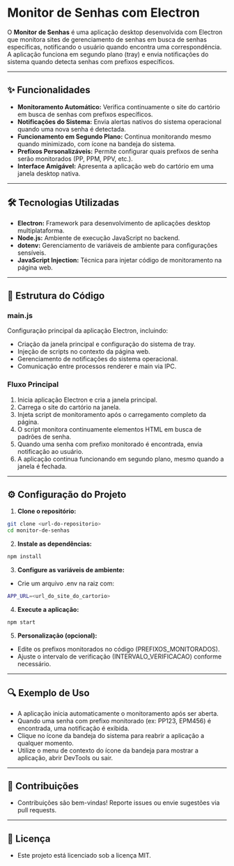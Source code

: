 # Monitor de Senhas com Electron

O **Monitor de Senhas** é uma aplicação desktop desenvolvida com Electron que monitora sites de gerenciamento de senhas em busca de senhas específicas, notificando o usuário quando encontra uma correspondência. A aplicação funciona em segundo plano (tray) e envia notificações do sistema quando detecta senhas com prefixos específicos.

---
## ✨ Funcionalidades

- **Monitoramento Automático:** Verifica continuamente o site do cartório em busca de senhas com prefixos específicos.
- **Notificações do Sistema:** Envia alertas nativos do sistema operacional quando uma nova senha é detectada.
- **Funcionamento em Segundo Plano:** Continua monitorando mesmo quando minimizado, com ícone na bandeja do sistema.
- **Prefixos Personalizáveis:** Permite configurar quais prefixos de senha serão monitorados (PP, PPM, PPV, etc.).
- **Interface Amigável:** Apresenta a aplicação web do cartório em uma janela desktop nativa.

---
## 🛠 Tecnologias Utilizadas

- **Electron:** Framework para desenvolvimento de aplicações desktop multiplataforma.
- **Node.js:** Ambiente de execução JavaScript no backend.
- **dotenv:** Gerenciamento de variáveis de ambiente para configurações sensíveis.
- **JavaScript Injection:** Técnica para injetar código de monitoramento na página web.

---
## 📂 Estrutura do Código

### **main.js**
Configuração principal da aplicação Electron, incluindo:
- Criação da janela principal e configuração do sistema de tray.
- Injeção de scripts no contexto da página web.
- Gerenciamento de notificações do sistema operacional.
- Comunicação entre processos renderer e main via IPC.

### **Fluxo Principal**
1. Inicia aplicação Electron e cria a janela principal.
2. Carrega o site do cartório na janela.
3. Injeta script de monitoramento após o carregamento completo da página.
4. O script monitora continuamente elementos HTML em busca de padrões de senha.
5. Quando uma senha com prefixo monitorado é encontrada, envia notificação ao usuário.
6. A aplicação continua funcionando em segundo plano, mesmo quando a janela é fechada.

---
## ⚙️ Configuração do Projeto

1. **Clone o repositório:**
```bash
git clone <url-do-repositorio>
cd monitor-de-senhas
```

2. **Instale as dependências:**
```bash
npm install
```

3. **Configure as variáveis de ambiente:**
- Crie um arquivo .env na raiz com:
```bash
APP_URL=<url_do_site_do_cartorio>
```

4. **Execute a aplicação:**
```bash
npm start
```

5. **Personalização (opcional):**
- Edite os prefixos monitorados no código (PREFIXOS_MONITORADOS).
- Ajuste o intervalo de verificação (INTERVALO_VERIFICACAO) conforme necessário.

---
## 🔍 Exemplo de Uso

- A aplicação inicia automaticamente o monitoramento após ser aberta.
- Quando uma senha com prefixo monitorado (ex: PP123, EPM456) é encontrada, uma notificação é exibida.
- Clique no ícone da bandeja do sistema para reabrir a aplicação a qualquer momento.
- Utilize o menu de contexto do ícone da bandeja para mostrar a aplicação, abrir DevTools ou sair.

---
## 🤝 Contribuições

- Contribuições são bem-vindas! Reporte issues ou envie sugestões via pull requests.

---
## 📜 Licença

- Este projeto está licenciado sob a licença MIT.
